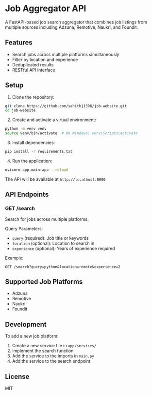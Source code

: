 # Job Aggregator API

A FastAPI-based job search aggregator that combines job listings from multiple sources including Adzuna, Remotive, Naukri, and Foundit.

## Features

- Search jobs across multiple platforms simultaneously
- Filter by location and experience
- Deduplicated results
- RESTful API interface

## Setup

1. Clone the repository:
```bash
git clone https://github.com/sahithj1306/job-website.git
cd job-website
```

2. Create and activate a virtual environment:
```bash
python -m venv venv
source venv/bin/activate  # On Windows: venv\Scripts\activate
```

3. Install dependencies:
```bash
pip install -r requirements.txt
```

4. Run the application:
```bash
uvicorn app.main:app --reload
```

The API will be available at `http://localhost:8000`

## API Endpoints

### GET /search

Search for jobs across multiple platforms.

Query Parameters:
- `query` (required): Job title or keywords
- `location` (optional): Location to search in
- `experience` (optional): Years of experience required

Example:
```
GET /search?query=python&location=remote&experience=2
```

## Supported Job Platforms

- Adzuna
- Remotive
- Naukri
- Foundit

## Development

To add a new job platform:
1. Create a new service file in `app/services/`
2. Implement the search function
3. Add the service to the imports in `main.py`
4. Add the service to the search endpoint

## License

MIT 